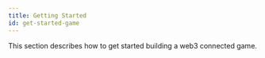 ```yaml
---
title: Getting Started
id: get-started-game
---
```


This section describes how to get started building a web3 connected game.
